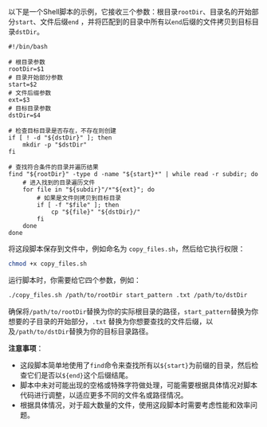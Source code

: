 以下是一个Shell脚本的示例，它接收三个参数：根目录`rootDir`、目录名的开始部分`start`、文件后缀`end`
，并将匹配到的目录中所有以`end`后缀的文件拷贝到目标目录`dstDir`。

```shell
#!/bin/bash

# 根目录参数
rootDir=$1
# 目录开始部分参数
start=$2
# 文件后缀参数
ext=$3
# 目标目录参数
dstDir=$4

# 检查目标目录是否存在，不存在则创建
if [ ! -d "${dstDir}" ]; then
    mkdir -p "$dstDir"
fi

# 查找符合条件的目录并遍历结果
find "${rootDir}" -type d -name "${start}*" | while read -r subdir; do
	# 进入找到的目录遍历文件
	for file in "${subdir}"/*"${ext}"; do
		# 如果是文件则拷贝到目标目录
		if [ -f "$file" ]; then
			cp "${file}" "${dstDir}/"
		fi
	done
done
```

将这段脚本保存到文件中，例如命名为 `copy_files.sh`，然后给它执行权限：

```sh
chmod +x copy_files.sh
```

运行脚本时，你需要给它四个参数，例如：

```sh
./copy_files.sh /path/to/rootDir start_pattern .txt /path/to/dstDir
```

确保将`/path/to/rootDir`替换为你的实际根目录的路径，`start_pattern`替换为你想要的子目录的开始部分，`.txt`
替换为你想要查找的文件后缀，以及`/path/to/dstDir`替换为你的目标目录路径。

**注意事项**：

- 这段脚本简单地使用了`find`命令来查找所有以`${start}`为前缀的目录，然后检查它们是否以`${end}`这个后缀结尾。
- 脚本中未对可能出现的空格或特殊字符做处理，可能需要根据具体情况对脚本代码进行调整，以适应更多不同的文件名或路径情况。
- 根据具体情况，对于超大数量的文件，使用这段脚本时需要考虑性能和效率问题。
